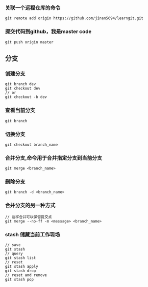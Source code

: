### 关联一个远程仓库的命令
```
git remote add origin https://github.com/jinan5694/learngit.git
```
### 提交代码到github，我是master code
```
git push origin master
```
## 分支
### 创建分支
```
git branch dev
git checkout dev
// or
git checkout -b dev
```
### 查看当前分支
```
git branch
```
### 切换分支
```
git checkout branch_name
```
### 合并分支,命令用于合并指定分支到当前分支
```
git merge <branch_name>
```
### 删除分支
```
git branch -d <branch_name>
```
### 合并分支的另一种方式
```
// 这样合并可以保留提交点
git merge --no-ff -m <message> <branch_name>
```
### stash 储藏当前工作现场
```
// save
git stash
// query
git stash list
// reset
git stash apply
git stash drop
// reset and remove
git stash pop
```
